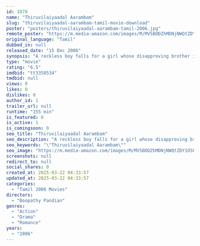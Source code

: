 ```yaml
---
id: 1078
name: "Thiruvilaiyaadal Aarambam"
slug: "thiruvilaiyaadal-aarambam-tamil-movie-download"
poster: "posters/thiruvilaiyaadal-aarambam-tamil-2006.jpg"
remote_poster: "https://m.media-amazon.com/images/M/MV5BODZhMDNjNWQtZDY1OS00OTZjLWE5NjYtNmFiODgwOGFlOGFhXkEyXkFqcGdeQXVyMTY0MDk0NjE3._V1_SX300.jpg"
original_language: "Tamil"
dubbed_in: null
released_date: "15 Dec 2006"
synopsis: "A reckless boy falls for a girl whose disapproving brother is a rich businessman."
type: "movie"
rating: "6.5"
imdbid: "tt3358534"
tmdbid: null
views: 0
likes: 0
dislikes: 0
author_id: 1
trailer_url: null
runtime: "155 min"
is_featured: 0
is_active: 1
is_comingsoon: 0
seo_title: "Thiruvilaiyaadal Aarambam"
seo_description: "A reckless boy falls for a girl whose disapproving brother is a rich businessman."
seo_keywords: "\"Thiruvilaiyaadal Aarambam\""
seo_image: "https://m.media-amazon.com/images/M/MV5BODZhMDNjNWQtZDY1OS00OTZjLWE5NjYtNmFiODgwOGFlOGFhXkEyXkFqcGdeQXVyMTY0MDk0NjE3._V1_SX300.jpg"
screenshots: null
redirect_to: null
social_shares: 0
created_at: 2025-03-22 04:33:57
updated_at: 2025-03-22 04:33:57
categories:
  - "Tamil 2006 Movies"
directors:
  - "Boopathy Pandian"
genres:
  - "Action"
  - "Drama"
  - "Romance"
years:
  - "2006"
---
```

